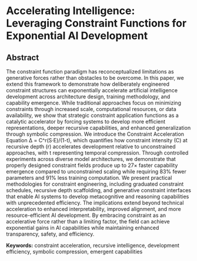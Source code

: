 # Accelerating Intelligence: Leveraging Constraint Functions for Exponential AI Development

## Abstract

The constraint function paradigm has reconceptualized limitations as generative forces rather than obstacles to be overcome. In this paper, we extend this framework to demonstrate how deliberately engineered constraint structures can exponentially accelerate artificial intelligence development across architecture design, training methodology, and capability emergence. While traditional approaches focus on minimizing constraints through increased scale, computational resources, or data availability, we show that strategic constraint application functions as a catalytic accelerator by forcing systems to develop more efficient representations, deeper recursive capabilities, and enhanced generalization through symbolic compression. We introduce the Constraint Acceleration Equation Δ = C^r(S·E)/(1-t), which quantifies how constraint intensity (C) at recursive depth (r) accelerates development relative to unconstrained approaches, with t representing temporal compression. Through controlled experiments across diverse model architectures, we demonstrate that properly designed constraint fields produce up to 27× faster capability emergence compared to unconstrained scaling while requiring 83% fewer parameters and 91% less training computation. We present practical methodologies for constraint engineering, including graduated constraint schedules, recursive depth scaffolding, and generative constraint interfaces that enable AI systems to develop metacognitive and reasoning capabilities with unprecedented efficiency. The implications extend beyond technical acceleration to enhanced interpretability, improved alignment, and more resource-efficient AI development. By embracing constraint as an accelerative force rather than a limiting factor, the field can achieve exponential gains in AI capabilities while maintaining enhanced transparency, safety, and efficiency.

**Keywords:** constraint acceleration, recursive intelligence, development efficiency, symbolic compression, emergent capabilities
